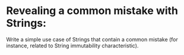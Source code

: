 # Revealing a common mistake with Strings:

Write a simple use case of Strings that contain a common mistake (for instance, related to String immutability
characteristic).